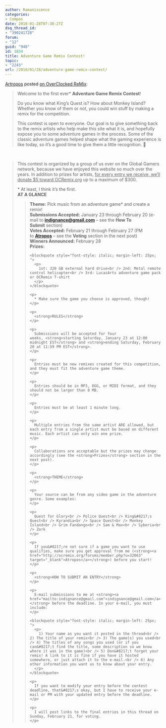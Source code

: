 ```yaml
---
author: Ramaniscence
categories:
- Compos
date: 2010-01-28T07:30:27Z
dsq_thread_id:
- "390241728"
forum:
- "12"
guid: "948"
id: 1834
title: Adventure Game Remix Contest!
topic:
- "2243"
url: /2010/01/28/adventure-game-remix-contest/
---
```


<a href="http://ocremix.org/forums/member.php?u=32063" target="_blank">Artropos</a> posted <a href="http://ocremix.org/forums/showthread.php?t=27333" target="_blank">on OverClocked ReMix</a>:

> Welcome to the first ever* **Adventure Game Remix Contest**! 
> 
> Do you know what King&#8217;s Quest is? How about Monkey Island? Whether you know of them or not, you could win stuff by making a remix for the competition.
> 
> This contest is open to everyone. Our goal is to give something back to the remix artists who help make this site what it is, and hopefully expose you to some adventure games in the process. Some of the classic adventure games helped shape what the gaming experience is like today, so it&#8217;s a good time to give them a little recognition. 🙂

 

<blockquote style="">
  <p>
    This contest is organized by a group of us over on the Global Gamers network, because we have enjoyed this website so much over the years. In addition to prizes for artists, <u>for every entry we receive, we&#8217;ll donate $5 toward OCRemix.org</u> up to a maximum of $300.
  </p>
  
  <p>
    * At least, I think it&#8217;s the first.<br /> <strong>AT A GLANCE</strong><br />
  </p>
  
  <blockquote style="">
    <p>
      <strong>Theme:</strong> Pick music from an adventure game* and create a remix!<br /> <strong>Submissions Accepted:</strong> January 23 through February 20 (e-mail to <strong><a href="mailto:indignance@gmail.com">indignance@gmail.com</a></strong> &#8211; see the <strong>How To Submit</strong> section)<br /> <strong>Votes Accepted:</strong> February 21 through February 27 (PM to <strong><a href="http://ocremix.org/forums/member.php?u=32063" target="_blank">Atropos</a></strong> &#8211; see the <strong>Voting</strong> section in the next post)<br /> <strong>Winners Announced:</strong> February 28<br /> <strong>Prizes:</strong>
    </p>
    
    <blockquote style="font-style: italic; margin-left: 25px; ">
      <p>
        1st: 320 GB external hard drive<br /> 2nd: Metal remote control helicopter<br /> 3rd: LucasArts adventure game pack or OCRemix T-shirt
      </p>
    </blockquote>
    
    <p>
      * Make sure the game you choose is approved, though!
    </p>
    
    <p>
      <strong>RULES</strong>
    </p>
    
    <p>
      Submissions will be accepted for four weeks, <strong>starting Saturday, January 23 at 12:00 midnight EST</strong> and <strong>ending Saturday, February 20 at 11:59 PM EST</strong>.
    </p>
    
    <p>
      Entries must be new remixes created for this competition, and they must fit the adventure game theme.
    </p>
    
    <p>
      Entries should be in MP3, OGG, or MIDI format, and they should not be larger than 8 MB. 
    </p>
    
    <p>
      Entries must be at least 1 minute long.
    </p>
    
    <p>
      Multiple entries from the same artist ARE allowed, but each entry from a single artist must be based on different music. Each artist can only win one prize.
    </p>
    
    <p>
      Collaborations are acceptable but the prizes may change accordingly (see the <strong>Prizes</strong> section in the next post).
    </p>
    
    <p>
      <strong>THEME</strong>
    </p>
    
    <p>
      Your source can be from any video game in the adventure genre. Some examples:
    </p>
    
    <p>
      Quest for Glory<br /> Police Quest<br /> King&#8217;s Quest<br /> Kyrandia<br /> Space Quest<br /> Monkey Island<br /> Grim Fandango<br /> Sam & Max<br /> Syberia<br /> Zork
    </p>
    
    <p>
      If you&#8217;re not sure if a game you want to use qualifies, make sure you get approval from me (<strong><a href="http://ocremix.org/forums/member.php?u=32063" target="_blank">Atropos</a></strong>) before you start!
    </p>
    
    <p>
      <strong>HOW TO SUBMIT AN ENTRY</strong>
    </p>
    
    <p>
      E-mail submissions to me at <strong><a href="mailto:indignance@gmail.com">indignance@gmail.com</a></strong> before the deadline. In your e-mail, you must include:
    </p>
    
    <blockquote style="font-style: italic; margin-left: 25px; ">
      <p>
        1) Your name as you want it posted in the thread<br /> 2) The title of your remix<br /> 3) The game(s) you used<br /> 4) The titles of any songs you used (or if you can&#8217;t find the title, some description so we know where it was in the game)<br /> 5) Don&#8217;t forget your remix! A link to it is fine if you have it hosted somewhere, or just attach it to the e-mail.<br /> 6) Any other information you want us to know about your entry.
      </p>
    </blockquote>
    
    <p>
      If you want to modify your entry before the contest deadline, that&#8217;s okay, but I have to receive your e-mail or PM with your updated entry before the deadline.
    </p>
    
    <p>
      I will post links to the final entries in this thread on Sunday, February 21, for voting.
    </p>
  </blockquote>
</blockquote>

 